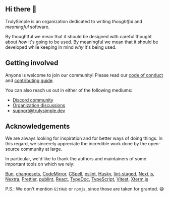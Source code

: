 ## Hi there 👋

TrulySimple is an organization dedicated to writing _thoughtful_ and _meaningful_ software.

By thoughtful we mean that it should be designed with careful thought about _how_ it's going to be used.
By meaningful we mean that it should be developed while keeping in mind _why_ it's being used.

## Getting involved

Anyone is welcome to join our community!
Please read our [code of conduct](/CODE_OF_CONDUCT.md) and [contributing guide](/CONTRIBUTING.md).

You can also reach us out in either of the following mediums:

- [Discord community](https://discord.gg/AsDFHUHMpC)
- [Organization discussions](https://github.com/orgs/trulysimple/discussions)
- support@trulysimple.dev

## Acknowledgements

We are always looking for inspiration and for better ways of doing things.
In this regard, we sincerely appreciate the incredible work done by the open-source community at large.

In particular, we'd like to thank the authors and maintainers of some important tools on which we rely:

[Bun](https://github.com/oven-sh/bun),
[changesets](https://github.com/changesets/changesets),
[CodeMirror](https://github.com/codemirror/dev/),
[CSpell](https://github.com/streetsidesoftware/cspell),
[eslint](https://github.com/eslint/eslint),
[Husky](https://github.com/typicode/husky),
[lint-staged](https://github.com/lint-staged/lint-staged),
[Next.js](https://github.com/vercel/next.js),
[Nextra](https://github.com/shuding/nextra),
[Prettier](https://github.com/prettier/prettier),
[publint](https://github.com/bluwy/publint),
[React](https://github.com/facebook/react),
[TypeDoc](https://github.com/TypeStrong/typedoc),
[TypeScript](https://github.com/Microsoft/TypeScript),
[Vitest](https://github.com/vitest-dev/vitest),
[Xterm.js](https://github.com/xtermjs/xterm.js)

P.S.: We don't mention `GitHub` or `npmjs`, since those are taken for granted. 😅
